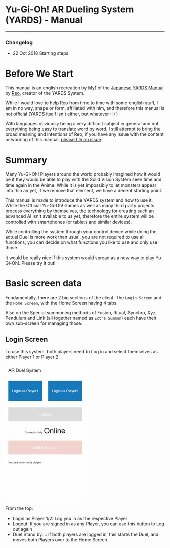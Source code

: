 # Yu-Gi-Oh! AR Dueling System (YARDS) - Manual

----

### Changelog
* 22 Oct 2018 Starting steps.

# Before We Start

This manual is an english recreation by [My1](https://github.com/My1) of the [Japanese YARDS Manual](https://reoasxdtmgt.github.io/YARDS-manual/) by [Reo](https://twitter.com/reoasxdtmgt), creator of the YARDS System.

While I would love to help Reo from time to time with some english stuff, I am in no way, shape or form, affiliated with him, and therefore this manual is not official (YARDS itself isn't either, but whatever :-) )

With languages obviously being a very difficult subject in general and not everything being easy to translate word by word, I still attempt to bring the broad meaning and intentions of Reo, if you have any issue with the content or wording of this manual, [please file an issue](https://github.com/My1/YARDS-manual-EN/issues).

# Summary
Many Yu-Gi-Oh! Players around the world probably imagined how it would be if they would be able to play with the Solid Vision System seen time and time again in the Anime.
While it is yet impossibly to let monsters appear into thin air yet, if we remove that element, we have a decent starting point.

This manual is made to introduce the YARDS system and how to use it. While the Official Yu-Gi-Oh! Games as well as many third party projects process everything by themselves, the technology for creating such an advanced AI isn't available to us yet, therefore the entire system will be controlled with smartphones (or tablets and similar devices).

While controlling the system through your control device while doing the actual Duel is more work than usual, you are not required to use all functions, you can decide on what functions you like to use and only use those.

It would be really nice if this system would spread as a new way to play Yu-Gi-Oh!. Please try it out!

# Basic screen data

Fundamentally, there are 2 big sections of the client. The `Login Screen` and the `Home Screen`, with the Home Screen having 4 tabs.

Also on the Special summoning methods of Fusion, Ritual, Synchro, Xyz, Pendulum and Link (all together named as `Extra Summon`) each have their own sub-screen for managing those.

## Login Screen
To use this system, both players need to Log in and select themselves as either Player 1 or Player 2.

<img src="00_login1.png" width="50%" height="auto">

From the top:

* Login as Player 1/2: Log you in as the respective Player
* Logout: If you are signed in as any Player, you can use this button to Log out again
* Duel Stand by...: if both players are logged in, this starts the Duel, and moves both Players over to the Home Screen.
